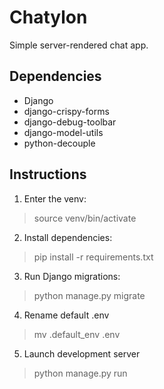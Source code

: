 # Chatylon

Simple server-rendered chat app.

## Dependencies
- Django
- django-crispy-forms
- django-debug-toolbar
- django-model-utils
- python-decouple

## Instructions

1. Enter the venv:
> source venv/bin/activate

2. Install dependencies:
> pip install -r requirements.txt

3. Run Django migrations:
> python manage.py migrate

4. Rename default .env
> mv .default_env .env

5. Launch development server
> python manage.py run